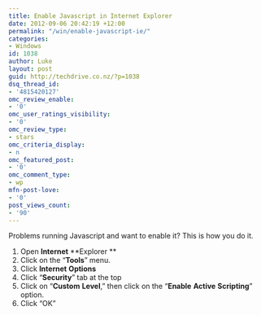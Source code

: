 ```yaml
---
title: Enable Javascript in Internet Explorer
date: 2012-09-06 20:42:19 +12:00
permalink: "/win/enable-javascript-ie/"
categories:
- Windows
id: 1038
author: Luke
layout: post
guid: http://techdrive.co.nz/?p=1038
dsq_thread_id:
- '4815420127'
omc_review_enable:
- '0'
omc_user_ratings_visibility:
- '0'
omc_review_type:
- stars
omc_criteria_display:
- n
omc_featured_post:
- '0'
omc_comment_type:
- wp
mfn-post-love:
- '0'
post_views_count:
- '90'
---
```


<div>
  Problems running Javascript and want to enable it? This is how you do it.
</div>

<div>
</div>

  1. Open **Internet** **Explorer **
  2. Click on the &#8220;**Tools**&#8221; menu.
  3. Click **Internet** **Options**
  4. Click &#8220;**Security**&#8221; tab at the top
  5. Click on &#8220;**Custom** **Level**,&#8221; then click on the &#8220;**Enable** **Active** **Scripting**&#8221; option.
  6. Click &#8220;OK&#8221;